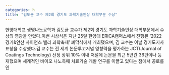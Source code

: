 ```yaml
---
categories: h
title: "김도균 교수 제2회 경기도 과학기술인상 대학부문 수상"
---
```

한양대학교 생명나노공학과 김도균 교수가 제2회 경기도 과학기술인상 대학부문에서 수상의 영광을 안았다.이번 시상식은 지난 25일 한양대 ERICA캠퍼스에서 진행된 ‘2022 경기&안산 사이언스 밸리 과학축제’ 폐막식에서 개최됐으며, 김 교수는 이날 경기도지사 표창을 수상했다.김 교수는 전 세계 논문투고저널 영향력을 평가하는 JCT(Journal of Coatings Technology) 선정 상위 10% 이내 저널에 논문을 최근 5년간 36편이나 등재했으며 세계적인 바이오 나노촉매 치료기술 개발 연구를 이끌고 있다는 점에서 공로를 인